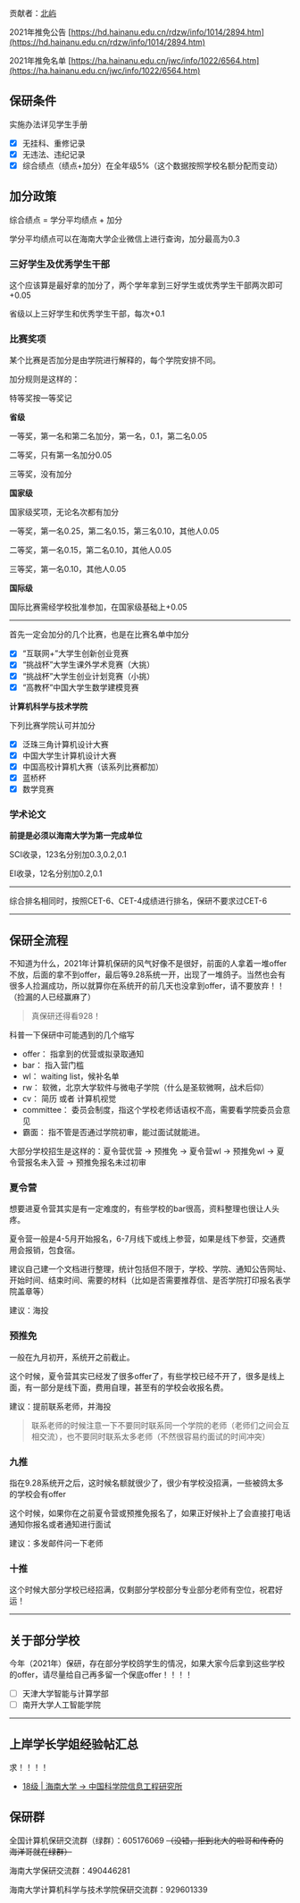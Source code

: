 贡献者：[北屿](https://github.com/beiyuouo)

2021年推免公告 [https://hd.hainanu.edu.cn/rdzw/info/1014/2894.htm](https://hd.hainanu.edu.cn/rdzw/info/1014/2894.htm)

2021年推免名单 [https://ha.hainanu.edu.cn/jwc/info/1022/6564.htm](https://ha.hainanu.edu.cn/jwc/info/1022/6564.htm)

## 保研条件

实施办法详见学生手册

- [x] 无挂科、重修记录
- [x] 无违法、违纪记录
- [x] 综合绩点（绩点+加分）在全年级5%（这个数据按照学校名额分配而变动）

## 加分政策

综合绩点 = 学分平均绩点 + 加分

学分平均绩点可以在海南大学企业微信上进行查询，加分最高为0.3

### 三好学生及优秀学生干部

这个应该算是最好拿的加分了，两个学年拿到三好学生或优秀学生干部两次即可+0.05

省级以上三好学生和优秀学生干部，每次+0.1

### 比赛奖项

某个比赛是否加分是由学院进行解释的，每个学院安排不同。

加分规则是这样的：

特等奖按一等奖记

**省级**

一等奖，第一名和第二名加分，第一名，0.1，第二名0.05

二等奖，只有第一名加分0.05

三等奖，没有加分

**国家级**

国家级奖项，无论名次都有加分

一等奖，第一名0.25，第二名0.15，第三名0.10，其他人0.05

二等奖，第一名0.15，第二名0.10，其他人0.05

三等奖，第一名0.10，其他人0.05

**国际级**

国际比赛需经学校批准参加，在国家级基础上+0.05

---

首先一定会加分的几个比赛，也是在比赛名单中加分

- [x] “互联网+”大学生创新创业竞赛
- [x] “挑战杯”大学生课外学术竞赛（大挑）
- [x] “挑战杯”大学生创业计划竞赛（小挑）
- [x] “高教杯”中国大学生数学建模竞赛

**计算机科学与技术学院**

下列比赛学院认可并加分

- [x] 泛珠三角计算机设计大赛
- [x] 中国大学生计算机设计大赛
- [x] 中国高校计算机大赛（该系列比赛都加）
- [x] 蓝桥杯
- [x] 数学竞赛

### 学术论文

**前提是必须以海南大学为第一完成单位**

SCI收录，123名分别加0.3,0.2,0.1

EI收录，12名分别加0.2,0.1

---

综合排名相同时，按照CET-6、CET-4成绩进行排名，保研不要求过CET-6

---

## 保研全流程

不知道为什么，2021年计算机保研的风气好像不是很好，前面的人拿着一堆offer不放，后面的拿不到offer，最后等9.28系统一开，出现了一堆鸽子。当然也会有很多人捡漏成功，所以就算你在系统开的前几天也没拿到offer，请不要放弃！！（捡漏的人已经赢麻了）

> 真保研还得看928！

科普一下保研中可能遇到的几个缩写

- offer： 指拿到的优营或拟录取通知
- bar： 指入营门槛
- wl： waiting list，候补名单
- rw： 软微，北京大学软件与微电子学院（什么是圣软微啊，战术后仰）
- cv： 简历 或者 计算机视觉
- committee： 委员会制度，指这个学校老师话语权不高，需要看学院委员会意见
- 霸面： 指不管是否通过学院初审，能过面试就能进。


大部分学校招生是这样的：夏令营优营 -> 预推免 -> 夏令营wl -> 预推免wl -> 夏令营报名未入营 -> 预推免报名未过初审

### 夏令营

想要进夏令营其实是有一定难度的，有些学校的bar很高，资料整理也很让人头疼。

夏令营一般是4-5月开始报名，6-7月线下或线上参营，如果是线下参营，交通费用会报销，包食宿。

建议自己建一个文档进行整理，统计包括但不限于，学校、学院、通知公告网址、开始时间、结束时间、需要的材料（比如是否需要推荐信、是否学院打印报名表学院盖章等）

建议：海投

### 预推免

一般在九月初开，系统开之前截止。

这个时候，夏令营其实已经发了很多offer了，有些学校已经不开了，很多是线上面，有一部分是线下面，费用自理，甚至有的学校会收报名费。

建议：提前联系老师，并海投

> 联系老师的时候注意一下不要同时联系同一个学院的老师（老师们之间会互相交流），也不要同时联系太多老师（不然很容易约面试的时间冲突）

### 九推

指在9.28系统开之后，这时候名额就很少了，很少有学校没招满，一些被鸽太多的学校会有offer

这个时候，如果你在之前夏令营或预推免报名了，如果正好候补上了会直接打电话通知你报名或者通知进行面试

建议：多发邮件问一下老师

### 十推

这个时候大部分学校已经招满，仅剩部分学校部分专业部分老师有空位，祝君好运！

---

## 关于部分学校

今年（2021年）保研，存在部分学校鸽学生的情况，如果大家今后拿到这些学校的offer，请尽量给自己再多留一个保底offer！！！！

- [ ] 天津大学智能与计算学部
- [ ] 南开大学人工智能学院

---

## 上岸学长学姐经验帖汇总

求！！！！

- [18级 | 海南大学 -> 中国科学院信息工程研究所](https://github.com/Eilopyq/2021-CS-Tuimian/blob/main/%E4%BF%9D%E7%A0%94%E5%9B%9E%E5%BF%86%E5%BD%95.md)


## 保研群

全国计算机保研交流群（绿群）：605176069 <del>（没错，拒到北大的啦哥和传奇的海洋哥就在绿群）</del>

海南大学保研交流群：490446281

海南大学计算机科学与技术学院保研交流群：929601339